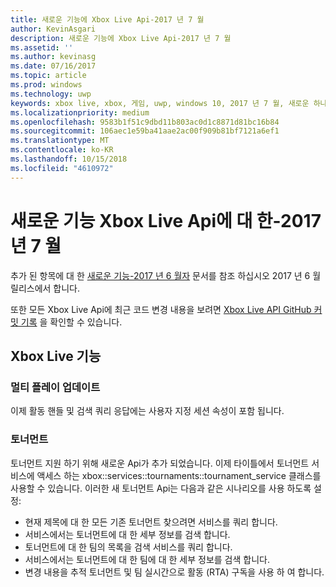 ```yaml
---
title: 새로운 기능에 Xbox Live Api-2017 년 7 월
author: KevinAsgari
description: 새로운 기능에 Xbox Live Api-2017 년 7 월
ms.assetid: ''
ms.author: kevinasg
ms.date: 07/16/2017
ms.topic: article
ms.prod: windows
ms.technology: uwp
keywords: xbox live, xbox, 게임, uwp, windows 10, 2017 년 7 월, 새로운 하나 xbox
ms.localizationpriority: medium
ms.openlocfilehash: 9583b1f51c9dbd11b803ac0d1c8871d81bc16b84
ms.sourcegitcommit: 106aec1e59ba41aae2ac00f909b81bf7121a6ef1
ms.translationtype: MT
ms.contentlocale: ko-KR
ms.lasthandoff: 10/15/2018
ms.locfileid: "4610972"
---
```

# <a name="whats-new-for-the-xbox-live-apis---july-2017"></a>새로운 기능 Xbox Live Api에 대 한-2017 년 7 월

추가 된 항목에 대 한 [새로운 기능-2017 년 6 월자](1706-whats-new.md) 문서를 참조 하십시오 2017 년 6 월 릴리스에서 합니다.

또한 모든 Xbox Live Api에 최근 코드 변경 내용을 보려면 [Xbox Live API GitHub 커밋 기록](https://github.com/Microsoft/xbox-live-api/commits/master) 을 확인할 수 있습니다.

## <a name="xbox-live-features"></a>Xbox Live 기능

### <a name="multiplayer-updates"></a>멀티 플레이 업데이트

이제 활동 핸들 및 검색 쿼리 응답에는 사용자 지정 세션 속성이 포함 됩니다.

### <a name="tournaments"></a>토너먼트

토너먼트 지원 하기 위해 새로운 Api가 추가 되었습니다. 이제 타이틀에서 토너먼트 서비스에 액세스 하는 xbox::services::tournaments::tournament_service 클래스를 사용할 수 있습니다.
이러한 새 토너먼트 Api는 다음과 같은 시나리오를 사용 하도록 설정:
* 현재 제목에 대 한 모든 기존 토너먼트 찾으려면 서비스를 쿼리 합니다.
* 서비스에서는 토너먼트에 대 한 세부 정보를 검색 합니다.
* 토너먼트에 대 한 팀의 목록을 검색 서비스를 쿼리 합니다.
* 서비스에서는 토너먼트에 대 한 팀에 대 한 세부 정보를 검색 합니다.
* 변경 내용을 추적 토너먼트 및 팀 실시간으로 활동 (RTA) 구독을 사용 하 여 합니다.
